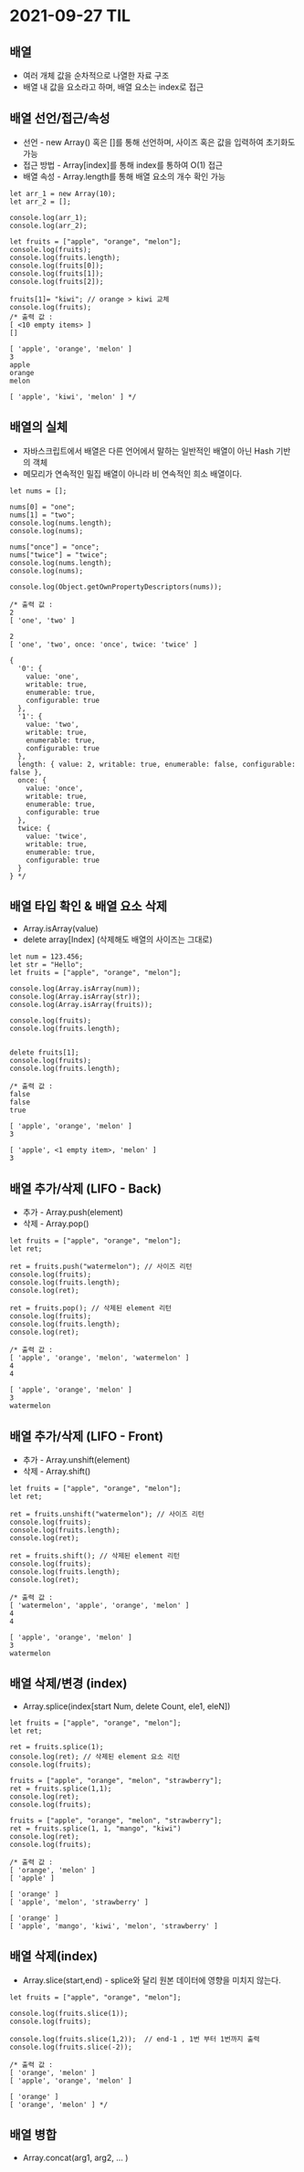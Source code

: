 # 2021-09-27 TIL

## 배열
* 여러 개체 값을 순차적으로 나열한 자료 구조
* 배열 내 값을 요소라고 하며, 배열 요소는 index로 접근

## 배열 선언/접근/속성
* 선언 - new Array() 혹은 []를 통해 선언하며, 사이즈 혹은 값을 입력하여 초기화도 가능
* 접근 방법 - Array[index]를 통해 index를 통하여 O(1) 접근
* 배열 속성 - Array.length를 통해 배열 요소의 개수 확인 가능
~~~
let arr_1 = new Array(10);
let arr_2 = [];

console.log(arr_1);
console.log(arr_2);

let fruits = ["apple", "orange", "melon"];
console.log(fruits);
console.log(fruits.length);
console.log(fruits[0]);
console.log(fruits[1]);
console.log(fruits[2]);

fruits[1]= "kiwi"; // orange > kiwi 교체
console.log(fruits);
/* 출력 값 :
[ <10 empty items> ]
[]

[ 'apple', 'orange', 'melon' ]
3
apple
orange
melon

[ 'apple', 'kiwi', 'melon' ] */
~~~

## 배열의 실체
* 자바스크립트에서 배열은 다른 언어에서 말하는 일반적인 배열이 아닌 Hash 기반의 객체
* 메모리가 연속적인 밀집 배열이 아니라 비 연속적인 희소 배열이다.
~~~
let nums = [];

nums[0] = "one";
nums[1] = "two";
console.log(nums.length);
console.log(nums);

nums["once"] = "once";
nums["twice"] = "twice";
console.log(nums.length);
console.log(nums);

console.log(Object.getOwnPropertyDescriptors(nums));

/* 출력 값 :
2
[ 'one', 'two' ]

2
[ 'one', 'two', once: 'once', twice: 'twice' ]

{
  '0': {
    value: 'one',
    writable: true,
    enumerable: true,
    configurable: true
  },
  '1': {
    value: 'two',
    writable: true,
    enumerable: true,
    configurable: true
  },
  length: { value: 2, writable: true, enumerable: false, configurable: false },
  once: {
    value: 'once',
    writable: true,
    enumerable: true,
    configurable: true
  },
  twice: {
    value: 'twice',
    writable: true,
    enumerable: true,
    configurable: true
  }
} */
~~~

## 배열 타입 확인 & 배열 요소 삭제
* Array.isArray(value)
* delete array[Index] (삭제해도 배열의 사이즈는 그대로)

~~~
let num = 123.456;
let str = "Hello";
let fruits = ["apple", "orange", "melon"];

console.log(Array.isArray(num));
console.log(Array.isArray(str));
console.log(Array.isArray(fruits));

console.log(fruits);
console.log(fruits.length);


delete fruits[1];
console.log(fruits);
console.log(fruits.length);

/* 출력 값 :
false
false
true

[ 'apple', 'orange', 'melon' ]
3

[ 'apple', <1 empty item>, 'melon' ]
3
~~~

## 배열 추가/삭제 (LIFO - Back)
* 추가 - Array.push(element)
* 삭제 - Array.pop()
~~~
let fruits = ["apple", "orange", "melon"];
let ret;

ret = fruits.push("watermelon"); // 사이즈 리턴
console.log(fruits);
console.log(fruits.length);
console.log(ret);

ret = fruits.pop(); // 삭제된 element 리턴
console.log(fruits);
console.log(fruits.length);
console.log(ret);

/* 출력 값 :
[ 'apple', 'orange', 'melon', 'watermelon' ]
4
4

[ 'apple', 'orange', 'melon' ]
3
watermelon
~~~

## 배열 추가/삭제 (LIFO - Front)
* 추가 - Array.unshift(element)
* 삭제 - Array.shift()
~~~
let fruits = ["apple", "orange", "melon"];
let ret;

ret = fruits.unshift("watermelon"); // 사이즈 리턴
console.log(fruits);
console.log(fruits.length);
console.log(ret);

ret = fruits.shift(); // 삭제된 element 리턴
console.log(fruits);
console.log(fruits.length);
console.log(ret);

/* 출력 값 :
[ 'watermelon', 'apple', 'orange', 'melon' ]
4
4

[ 'apple', 'orange', 'melon' ]
3
watermelon
~~~

## 배열 삭제/변경 (index)
* Array.splice(index[start Num, delete Count, ele1, eleN])
~~~
let fruits = ["apple", "orange", "melon"];
let ret;

ret = fruits.splice(1);
console.log(ret); // 삭제된 element 요소 리턴
console.log(fruits);

fruits = ["apple", "orange", "melon", "strawberry"];
ret = fruits.splice(1,1);
console.log(ret);
console.log(fruits);

fruits = ["apple", "orange", "melon", "strawberry"];
ret = fruits.splice(1, 1, "mango", "kiwi")
console.log(ret);
console.log(fruits);

/* 출력 값 :
[ 'orange', 'melon' ]
[ 'apple' ]

[ 'orange' ]
[ 'apple', 'melon', 'strawberry' ]

[ 'orange' ]
[ 'apple', 'mango', 'kiwi', 'melon', 'strawberry' ]
~~~

## 배열 삭제(index) 
* Array.slice(start,end) - splice와 달리 원본 데이터에 영향을 미치지 않는다.
~~~
let fruits = ["apple", "orange", "melon"];

console.log(fruits.slice(1));
console.log(fruits);

console.log(fruits.slice(1,2));  // end-1 , 1번 부터 1번까지 출력
console.log(fruits.slice(-2));

/* 출력 값 : 
[ 'orange', 'melon' ]
[ 'apple', 'orange', 'melon' ]

[ 'orange' ]
[ 'orange', 'melon' ] */
~~~

## 배열 병합
* Array.concat(arg1, arg2, ...  )
